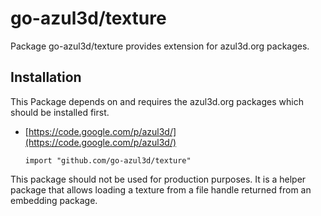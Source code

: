 go-azul3d/texture
=================

Package go-azul3d/texture provides extension for azul3d.org packages. 


Installation
------------

This Package depends on and requires the azul3d.org packages which should be installed first.
  * [https://code.google.com/p/azul3d/](https://code.google.com/p/azul3d/)

		import "github.com/go-azul3d/texture"

This package should not be used for production purposes. It is a helper package that allows loading a texture from a file handle returned from an embedding package.
